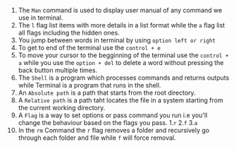 1. The `Man` command is used to display user manual of any command we use in terminal.
1. The `l` flag list items with more details in a list format while the `a` flag list all flags including the hidden ones.
1. You jump between words in terminal by using `option left or right`
1. To get to end of the terminal use the `control + e`
1. To move your cursor to the begginning of the terminal use the `control + a` while you use the `option + del` to delete a word without pressing the back button multiple times.
1. The `Shell` is a program which processes commands and returns outputs while Terminal is a program that runs in the shell.
1. An `Absolute path` is a path that starts from the root directory.
1. A `Relative path` is a path taht locates the file in a system starting from the current working directory.
1. A `Flag` is a way to set options or pass command you run i.e you'll change the behaviour based on the flags you pass.
1.`r`
2.`f`
3.`a`
1. In the `rm` Command the `r` flag removes a folder and recursively go through each folder and file while `f` will force removal.


